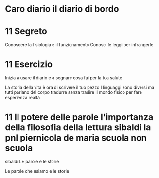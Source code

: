 # Caro diario il diario di bordo



# 11 Segreto

Conoscere la fisiologia e il funzionamento
Conosci le leggi per infrangerle 

# 11 Esercizio
Inizia a usare il diario e a segnare cosa fai per la tua salute

La storia della vita è ora di scrivere il tuo pezzo
I linguaggi sono diversi ma tutti parlano del corpo tradurre senza tradire
Il mondo fisico per fare esperienza realtà


# 11 Il potere delle parole l'importanza della filosofia della lettura sibaldi la pnl piernicola de maria scuola non scuola


sibaldi LE parole e le storie 

Le parole che usiamo e le storie
<!--stackedit_data:
eyJoaXN0b3J5IjpbLTU4NjYwNzc1NiwtMTA5NjcxNzA5MV19
-->